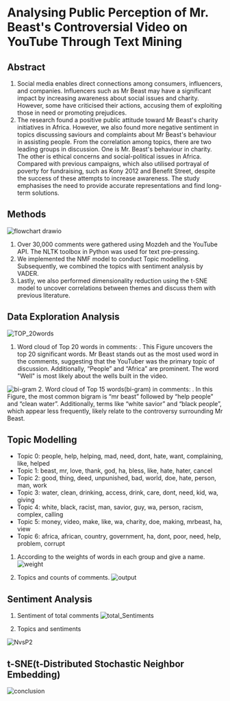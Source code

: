 # Analysing Public Perception of Mr. Beast's Controversial Video on YouTube Through Text Mining

## Abstract
1. Social media enables direct connections among consumers, influencers, and companies. Influencers such as Mr Beast may have a significant impact by increasing awareness about social issues and charity. However, some have criticised their actions, accusing them of exploiting those in need or promoting prejudices.
2. The research found a positive public attitude toward Mr Beast's charity initiatives in Africa. However, we also found more negative sentiment in topics discussing saviours and complaints about Mr Beast's behaviour in assisting people. From the correlation among topics, there are two leading groups in discussion. One is Mr. Beast's behaviour in charity. The other is ethical concerns and social-political issues in Africa. Compared with previous campaigns, which also utilised portrayal of poverty for fundraising, such as Kony 2012 and Benefit Street, despite the success of these attempts to increase awareness. The study emphasises the need to provide accurate representations and find long-term solutions.

## Methods
![flowchart drawio](https://github.com/user-attachments/assets/e39a5ea1-d6d3-4892-b763-5d6756e0fc01)

1. Over 30,000 comments were gathered using Mozdeh and the YouTube API. The NLTK toolbox in Python was used for text pre-pressing.
2. We implemented the NMF model to conduct Topic modelling. Subsequently, we combined the topics with sentiment analysis by VADER.
3. Lastly, we also performed dimensionality reduction using the t-SNE model to uncover correlations between themes and discuss them with previous literature.
   
## Data Exploration Analysis

![TOP_20words](https://github.com/user-attachments/assets/8b909931-a692-4a0d-8fcf-f26d05ad9e10)
1. Word cloud of Top 20 words in comments:
. This Figure uncovers the top 20 significant words. Mr Beast stands out as the most used word in the comments, suggesting that the YouTuber was the primary topic of discussion. Additionally, “People” and “Africa” are prominent. The word "Well" is most likely about the wells built in the video.



![bi-gram](https://github.com/user-attachments/assets/fc749e6d-28c5-427a-80f9-04bee2a473cf)
2. Word cloud of Top 15 words(bi-gram) in comments:
. In this Figure, the most common bigram is “mr beast” followed by “help people” and “clean water”. Additionally, terms like “white savior” and “black people”, which appear less frequently, likely relate to the controversy surrounding Mr Beast.

## Topic Modelling 

* Topic 0: people, help, helping, mad, need, dont, hate, want, complaining, like, helped
* Topic 1: beast, mr, love, thank, god, ha, bless, like, hate, hater, cancel
* Topic 2: good, thing, deed, unpunished, bad, world, doe, hate, person, man, work
* Topic 3: water, clean, drinking, access, drink, care, dont, need, kid, wa, giving
* Topic 4: white, black, racist, man, savior, guy, wa, person, racism, complex, calling
* Topic 5: money, video, make, like, wa, charity, doe, making, mrbeast, ha, view
* Topic 6: africa, african, country, government, ha, dont, poor, need, help, problem, corrupt

1. According to the weights of words in each group and give a name. 
![weight](https://github.com/user-attachments/assets/4b53a6a8-e72d-447c-8d45-478f289dd80d)

2. Topics and counts of comments. 
![output](https://github.com/user-attachments/assets/6bf36db4-b50b-4d27-ab9d-e406f0e1633c)



## Sentiment Analysis
1. Sentiment of total comments
![total_Sentiments](https://github.com/user-attachments/assets/8927036f-59ae-4ba3-bbf6-acd0a43b0d03)


2. Topics and sentiments

![NvsP2](https://github.com/user-attachments/assets/8a11ab05-0b64-44c8-a83f-e5f54359a646)

## t-SNE(t-Distributed Stochastic Neighbor Embedding)
![conclusion](https://github.com/user-attachments/assets/c5a0a6ec-80c3-4cbe-b5f6-1388541087b8)
